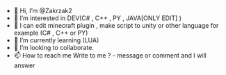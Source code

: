 - 👋 Hi, I’m @Zakrzak2
- 👀 I’m interested in DEV(C# , C++ , PY , JAVA[ONLY EDIT] )
- 📘 I can edit minecraft plugin , make script to unity or other language for example (C# , C++ or PY)
- 🌱 I’m currently learning (LUA)
- 💞️ I’m looking to collaborate.
- 📫 How to reach me Write to me ? -  message or comment and I will answer
